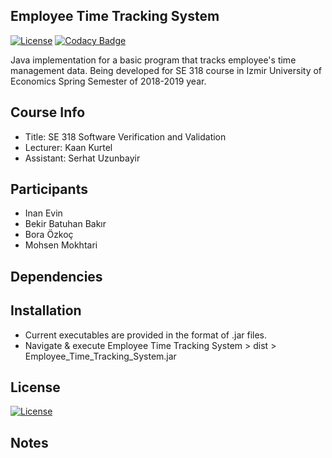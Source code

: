 ## Employee Time Tracking System
[![License](https://img.shields.io/badge/License-Apache%202.0-blue.svg)](https://opensource.org/licenses/Apache-2.0)
[![Codacy Badge](https://api.codacy.com/project/badge/Grade/35caaa7f857b4ea8876fc56baf6fdee2)](https://www.codacy.com/app/inanevin/Employee_Time_Tracking_System_2-BekirBatuhan-Inan-Mohsen-Bora?utm_source=github.com&amp;utm_medium=referral&amp;utm_content=serhatuzunbayir/Employee_Time_Tracking_System_2-BekirBatuhan-Inan-Mohsen-Bora&amp;utm_campaign=Badge_Grade)

Java implementation for a basic program that tracks employee's time management data. Being developed for SE 318 course in Izmir University of Economics Spring Semester of 2018-2019 year.

## Course Info

- Title: SE 318 Software Verification and Validation
- Lecturer: Kaan Kurtel
- Assistant: Serhat Uzunbayir

## Participants
- Inan Evin
- Bekir Batuhan Bakır
- Bora Özkoç
- Mohsen Mokhtari

## Dependencies

## Installation

- Current executables are provided in the format of .jar files. 
- Navigate & execute Employee Time Tracking System > dist > Employee_Time_Tracking_System.jar

## License

[![License](https://img.shields.io/badge/License-Apache%202.0-blue.svg)](https://opensource.org/licenses/Apache-2.0)

## Notes
